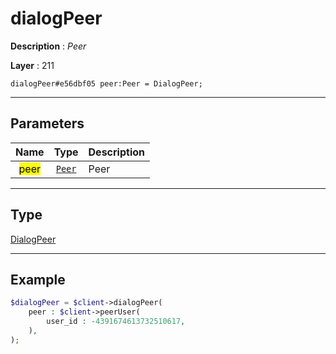 # dialogPeer

**Description** : *Peer*

**Layer** : 211

```tl
dialogPeer#e56dbf05 peer:Peer = DialogPeer;
```

---

## Parameters

| Name | Type | Description |
| :---: | :---: | :--- |
| <mark>peer</mark> | [`Peer`](type/Peer) | Peer |

---

## Type

[DialogPeer](type/DialogPeer)

---

## Example

```php
$dialogPeer = $client->dialogPeer(
	peer : $client->peerUser(
		user_id : -4391674613732510617,
	),
);
```